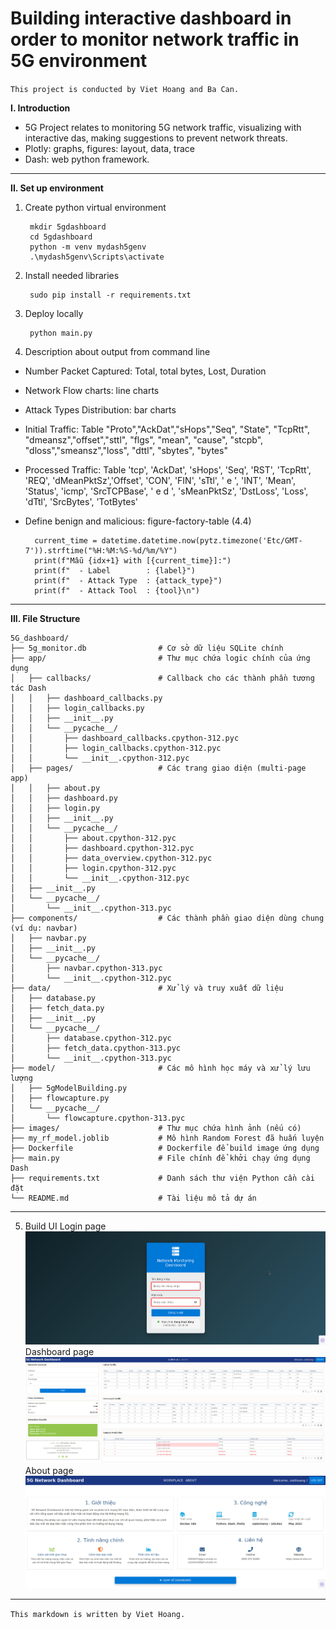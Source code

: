# Building interactive dashboard in order to monitor network traffic in 5G environment 
`This project is conducted by Viet Hoang and Ba Can.`

**I. Introduction** 
- 5G Project relates to monitoring 5G network traffic, visualizing with interactive das, making suggestions to prevent network threats.
- Plotly: graphs, figures: layout, data, trace
- Dash: web python framework.
---
**II. Set up environment**

1. Create python virtual environment
   
        mkdir 5gdashboard
        cd 5gdashboard
        python -m venv mydash5genv
        .\mydash5genv\Scripts\activate
2. Install needed libraries

        sudo pip install -r requirements.txt

3. Deploy locally
        
        python main.py

4. Description about output from command line

- Number Packet Captured: Total, total bytes, Lost, Duration
- Network Flow charts: line charts
- Attack Types Distribution: bar charts 
- Initial Traffic: Table "Proto","AckDat","sHops","Seq", "State", "TcpRtt", "dmeansz","offset","sttl", "flgs", "mean", "cause", "stcpb", "dloss","smeansz","loss", "dttl", "sbytes", "bytes"  
- Processed Traffic: Table 'tcp', 'AckDat', 'sHops', 'Seq', 'RST', 'TcpRtt', 'REQ', 'dMeanPktSz','Offset', 'CON', 'FIN', 'sTtl', ' e        ', 'INT', 'Mean', 'Status', 'icmp',
 'SrcTCPBase', ' e d      ', 'sMeanPktSz', 'DstLoss', 'Loss', 'dTtl', 'SrcBytes', 'TotBytes' 

- Define benign and malicious: figure-factory-table (4.4)
        
        current_time = datetime.datetime.now(pytz.timezone('Etc/GMT-7')).strftime("%H:%M:%S-%d/%m/%Y")
        print(f"Mẫu {idx+1} with [{current_time}]:")
        print(f"  - Label        : {label}")
        print(f"  - Attack Type  : {attack_type}")
        print(f"  - Attack Tool  : {tool}\n")
---
**III. File Structure**

```plaintext
5G_dashboard/
├── 5g_monitor.db                # Cơ sở dữ liệu SQLite chính
├── app/                         # Thư mục chứa logic chính của ứng dụng
│   ├── callbacks/               # Callback cho các thành phần tương tác Dash
│   │   ├── dashboard_callbacks.py
│   │   ├── login_callbacks.py
│   │   ├── __init__.py
│   │   └── __pycache__/
│   │       ├── dashboard_callbacks.cpython-312.pyc
│   │       ├── login_callbacks.cpython-312.pyc
│   │       └── __init__.cpython-312.pyc
│   ├── pages/                   # Các trang giao diện (multi-page app)
│   │   ├── about.py
│   │   ├── dashboard.py
│   │   ├── login.py
│   │   ├── __init__.py
│   │   └── __pycache__/
│   │       ├── about.cpython-312.pyc
│   │       ├── dashboard.cpython-312.pyc
│   │       ├── data_overview.cpython-312.pyc
│   │       ├── login.cpython-312.pyc
│   │       └── __init__.cpython-312.pyc
│   ├── __init__.py
│   └── __pycache__/
│       └── __init__.cpython-313.pyc
├── components/                  # Các thành phần giao diện dùng chung (ví dụ: navbar)
│   ├── navbar.py
│   ├── __init__.py
│   └── __pycache__/
│       ├── navbar.cpython-313.pyc
│       └── __init__.cpython-312.pyc
├── data/                        # Xử lý và truy xuất dữ liệu
│   ├── database.py
│   ├── fetch_data.py
│   ├── __init__.py
│   └── __pycache__/
│       ├── database.cpython-312.pyc
│       ├── fetch_data.cpython-313.pyc
│       └── __init__.cpython-313.pyc
├── model/                       # Các mô hình học máy và xử lý lưu lượng
│   ├── 5gModelBuilding.py
│   ├── flowcapture.py
│   └── __pycache__/
│       └── flowcapture.cpython-313.pyc
├── images/                      # Thư mục chứa hình ảnh (nếu có)
├── my_rf_model.joblib           # Mô hình Random Forest đã huấn luyện
├── Dockerfile                   # Dockerfile để build image ứng dụng
├── main.py                      # File chính để khởi chạy ứng dụng Dash
├── requirements.txt             # Danh sách thư viện Python cần cài đặt
└── README.md                    # Tài liệu mô tả dự án
```
---
5. Build UI
Login page 
![image](images/login_images.png)
Dashboard page
![image](images/workplace.png)
About page
![image](images/about.png)
---
`This markdown is written by Viet Hoang.`
